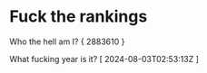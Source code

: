 # Fuck the rankings

Who the hell am I?
{ 2883610 }

What fucking year is it?
[ 2024-08-03T02:53:13Z ]
